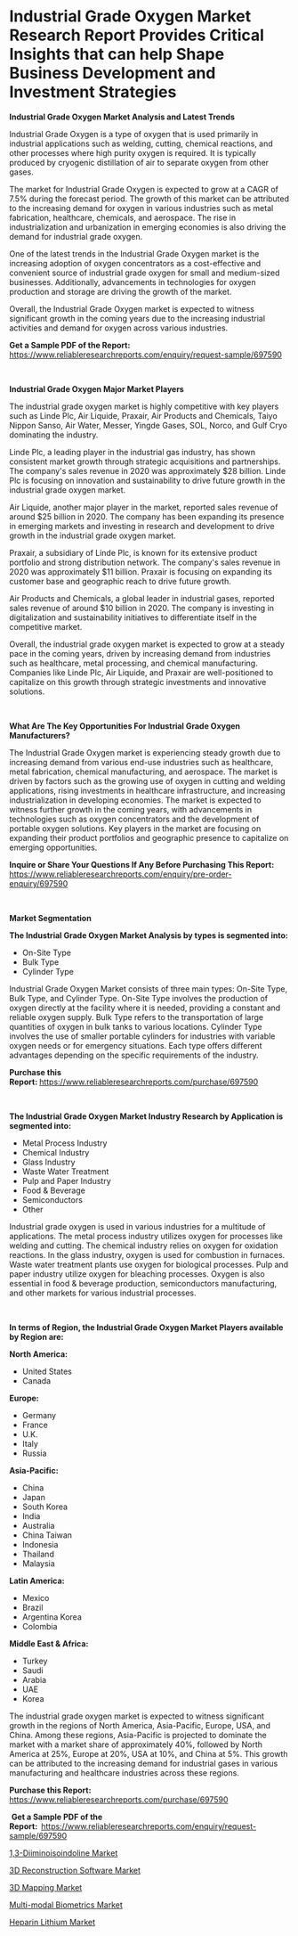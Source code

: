 <p><h1>Industrial Grade Oxygen Market Research Report Provides Critical Insights that can help Shape Business Development and Investment Strategies</h1></p><p><strong>Industrial Grade Oxygen Market Analysis and Latest Trends</strong></p>
<p><p>Industrial Grade Oxygen is a type of oxygen that is used primarily in industrial applications such as welding, cutting, chemical reactions, and other processes where high purity oxygen is required. It is typically produced by cryogenic distillation of air to separate oxygen from other gases.</p><p>The market for Industrial Grade Oxygen is expected to grow at a CAGR of 7.5% during the forecast period. The growth of this market can be attributed to the increasing demand for oxygen in various industries such as metal fabrication, healthcare, chemicals, and aerospace. The rise in industrialization and urbanization in emerging economies is also driving the demand for industrial grade oxygen.</p><p>One of the latest trends in the Industrial Grade Oxygen market is the increasing adoption of oxygen concentrators as a cost-effective and convenient source of industrial grade oxygen for small and medium-sized businesses. Additionally, advancements in technologies for oxygen production and storage are driving the growth of the market.</p><p>Overall, the Industrial Grade Oxygen market is expected to witness significant growth in the coming years due to the increasing industrial activities and demand for oxygen across various industries.</p></p>
<p><strong>Get a Sample PDF of the Report:&nbsp;</strong> <a href="https://www.reliableresearchreports.com/enquiry/request-sample/697590">https://www.reliableresearchreports.com/enquiry/request-sample/697590</a></p>
<p>&nbsp;</p>
<p><strong>Industrial Grade Oxygen Major Market Players</strong></p>
<p><p>The industrial grade oxygen market is highly competitive with key players such as Linde Plc, Air Liquide, Praxair, Air Products and Chemicals, Taiyo Nippon Sanso, Air Water, Messer, Yingde Gases, SOL, Norco, and Gulf Cryo dominating the industry.</p><p>Linde Plc, a leading player in the industrial gas industry, has shown consistent market growth through strategic acquisitions and partnerships. The company's sales revenue in 2020 was approximately $28 billion. Linde Plc is focusing on innovation and sustainability to drive future growth in the industrial grade oxygen market.</p><p>Air Liquide, another major player in the market, reported sales revenue of around $25 billion in 2020. The company has been expanding its presence in emerging markets and investing in research and development to drive growth in the industrial grade oxygen market.</p><p>Praxair, a subsidiary of Linde Plc, is known for its extensive product portfolio and strong distribution network. The company's sales revenue in 2020 was approximately $11 billion. Praxair is focusing on expanding its customer base and geographic reach to drive future growth.</p><p>Air Products and Chemicals, a global leader in industrial gases, reported sales revenue of around $10 billion in 2020. The company is investing in digitalization and sustainability initiatives to differentiate itself in the competitive market.</p><p>Overall, the industrial grade oxygen market is expected to grow at a steady pace in the coming years, driven by increasing demand from industries such as healthcare, metal processing, and chemical manufacturing. Companies like Linde Plc, Air Liquide, and Praxair are well-positioned to capitalize on this growth through strategic investments and innovative solutions.</p></p>
<p>&nbsp;</p>
<p><strong>What Are The Key Opportunities For Industrial Grade Oxygen Manufacturers?</strong></p>
<p><p>The Industrial Grade Oxygen market is experiencing steady growth due to increasing demand from various end-use industries such as healthcare, metal fabrication, chemical manufacturing, and aerospace. The market is driven by factors such as the growing use of oxygen in cutting and welding applications, rising investments in healthcare infrastructure, and increasing industrialization in developing economies. The market is expected to witness further growth in the coming years, with advancements in technologies such as oxygen concentrators and the development of portable oxygen solutions. Key players in the market are focusing on expanding their product portfolios and geographic presence to capitalize on emerging opportunities.</p></p>
<p><strong>Inquire or Share Your Questions If Any Before Purchasing This Report:</strong> <a href="https://www.reliableresearchreports.com/enquiry/pre-order-enquiry/697590">https://www.reliableresearchreports.com/enquiry/pre-order-enquiry/697590</a></p>
<p>&nbsp;</p>
<p><strong>Market Segmentation</strong></p>
<p><strong>The Industrial Grade Oxygen Market Analysis by types is segmented into:</strong></p>
<p><ul><li>On-Site Type</li><li>Bulk Type</li><li>Cylinder Type</li></ul></p>
<p><p>Industrial Grade Oxygen Market consists of three main types: On-Site Type, Bulk Type, and Cylinder Type. On-Site Type involves the production of oxygen directly at the facility where it is needed, providing a constant and reliable oxygen supply. Bulk Type refers to the transportation of large quantities of oxygen in bulk tanks to various locations. Cylinder Type involves the use of smaller portable cylinders for industries with variable oxygen needs or for emergency situations. Each type offers different advantages depending on the specific requirements of the industry.</p></p>
<p><strong>Purchase this Report:&nbsp;</strong><a href="https://www.reliableresearchreports.com/purchase/697590">https://www.reliableresearchreports.com/purchase/697590</a></p>
<p>&nbsp;</p>
<p><strong>The Industrial Grade Oxygen Market Industry Research by Application is segmented into:</strong></p>
<p><ul><li>Metal Process Industry</li><li>Chemical Industry</li><li>Glass Industry</li><li>Waste Water Treatment</li><li>Pulp and Paper Industry</li><li>Food & Beverage</li><li>Semiconductors</li><li>Other</li></ul></p>
<p><p>Industrial grade oxygen is used in various industries for a multitude of applications. The metal process industry utilizes oxygen for processes like welding and cutting. The chemical industry relies on oxygen for oxidation reactions. In the glass industry, oxygen is used for combustion in furnaces. Waste water treatment plants use oxygen for biological processes. Pulp and paper industry utilize oxygen for bleaching processes. Oxygen is also essential in food & beverage production, semiconductors manufacturing, and other markets for various industrial processes.</p></p>
<p>&nbsp;</p>
<p><strong>In terms of Region, the Industrial Grade Oxygen Market Players available by Region are:</strong></p>
<p>
    <p> <strong> North America: </strong>
        <ul>
            <li>United States</li>
            <li>Canada</li>
        </ul>
        </p> 
    <p> <strong> Europe: </strong>
        <ul>
            <li>Germany</li>
            <li>France</li>
            <li>U.K.</li>
            <li>Italy</li>
            <li>Russia</li>
        </ul>
        </p> 
    <p> <strong> Asia-Pacific: </strong>
        <ul>
            <li>China</li>
            <li>Japan</li>
            <li>South Korea</li>
            <li>India</li>
            <li>Australia</li>
            <li>China Taiwan</li>
            <li>Indonesia</li>
            <li>Thailand</li>
            <li>Malaysia</li>
        </ul>
        </p> 
    <p> <strong> Latin America: </strong>
        <ul>
            <li>Mexico</li>
            <li>Brazil</li>
            <li>Argentina Korea</li>
            <li>Colombia</li>
        </ul>
        </p> 
    <p> <strong> Middle East & Africa: </strong>
        <ul>
            <li>Turkey</li>
            <li>Saudi</li>
            <li>Arabia</li>
            <li>UAE</li>
            <li>Korea</li>
        </ul>
    </p>
    </p>
<p><p>The industrial grade oxygen market is expected to witness significant growth in the regions of North America, Asia-Pacific, Europe, USA, and China. Among these regions, Asia-Pacific is projected to dominate the market with a market share of approximately 40%, followed by North America at 25%, Europe at 20%, USA at 10%, and China at 5%. This growth can be attributed to the increasing demand for industrial gases in various manufacturing and healthcare industries across these regions.</p></p>
<p><strong>Purchase this Report: </strong><a href="https://www.reliableresearchreports.com/purchase/697590">https://www.reliableresearchreports.com/purchase/697590</a></p>
<p>&nbsp;<strong>Get a Sample PDF of the Report:&nbsp;&nbsp;</strong><a href="https://www.reliableresearchreports.com/enquiry/request-sample/697590">https://www.reliableresearchreports.com/enquiry/request-sample/697590</a></p>
<p><strong></strong></p>
<p><p><a href="https://github.com/derrinmiltonellis35gcl/Market-Research-Report-List-1/blob/main/13-diiminoisoindoline-market.md">1,3-Diiminoisoindoline Market</a></p><p><a href="https://medium.com/p/df697f841659/edit">3D Reconstruction Software Market</a></p><p><a href="https://medium.com/p/a017d811fad2/edit">3D Mapping Market</a></p><p><a href="https://issuu.com/reportprime-2/docs/multi-modal-biometrics-market-size-2030.pptx">Multi-modal Biometrics Market</a></p><p><a href="https://issuu.com/reportprime-2/docs/heparin-lithium-market-size-2030.pptx">Heparin Lithium Market</a></p></p>